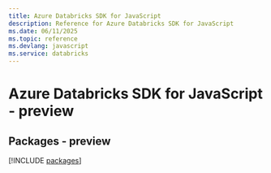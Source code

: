 ```yaml
---
title: Azure Databricks SDK for JavaScript
description: Reference for Azure Databricks SDK for JavaScript
ms.date: 06/11/2025
ms.topic: reference
ms.devlang: javascript
ms.service: databricks
---
```

# Azure Databricks SDK for JavaScript - preview
## Packages - preview
[!INCLUDE [packages](databricks-index.md)]